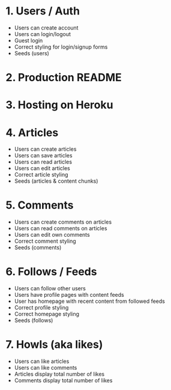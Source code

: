 # 1. Users / Auth
   *   Users can create account
   *   Users can login/logout
   *   Guest login
   *   Correct styling for login/signup forms
   *   Seeds (users)
# 2. Production README
# 3. Hosting on Heroku
# 4. Articles
   + Users can create articles
   + Users can save articles
   + Users can read articles
   + Users can edit articles
   + Correct article styling
   + Seeds (articles & content chunks)
# 5. Comments
   + Users can create comments on articles
   + Users can read comments on articles
   + Users can edit own comments
   + Correct comment styling
   + Seeds (comments)
# 6. Follows / Feeds
   + Users can follow other users
   + Users have profile pages with content feeds
   + User has homepage with recent content from followed feeds
   + Correct profile styling
   + Correct homepage styling
   + Seeds (follows)
# 7. Howls (aka likes)
   + Users can like articles
   + Users can like comments
   + Articles display total number of likes
   + Comments display total number of likes
